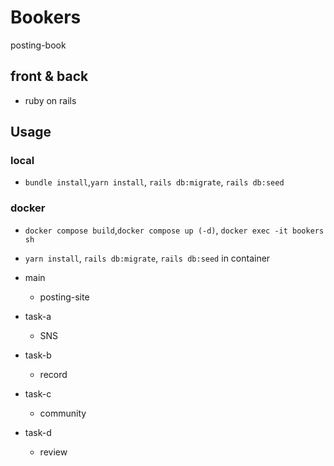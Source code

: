 # Bookers
posting-book

## front & back

- ruby on rails

## Usage

### local

- `bundle install`,`yarn install`, `rails db:migrate`, `rails db:seed`

### docker

- `docker compose build`,`docker compose up (-d)`, `docker exec -it bookers sh`
- `yarn install`, `rails db:migrate`, `rails db:seed` in container

- main
  - posting-site
- task-a
  - SNS
- task-b
  - record
- task-c
  - community
- task-d
  - review

